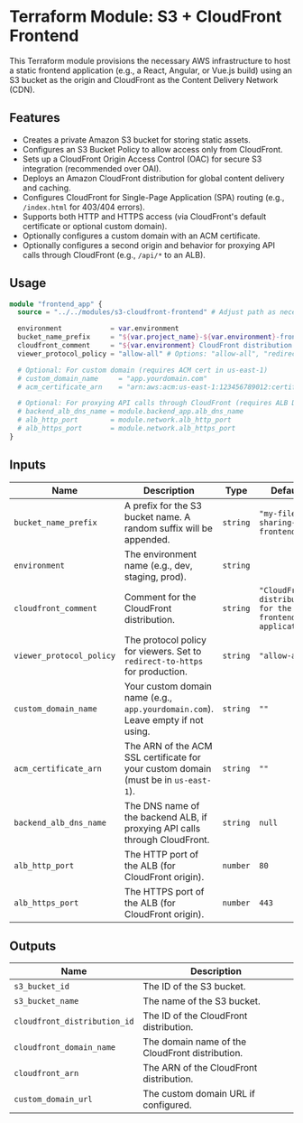 # Terraform Module: S3 + CloudFront Frontend

This Terraform module provisions the necessary AWS infrastructure to host a static frontend application (e.g., a React, Angular, or Vue.js build) using an S3 bucket as the origin and CloudFront as the Content Delivery Network (CDN).

## Features

* Creates a private Amazon S3 bucket for storing static assets.
* Configures an S3 Bucket Policy to allow access only from CloudFront.
* Sets up a CloudFront Origin Access Control (OAC) for secure S3 integration (recommended over OAI).
* Deploys an Amazon CloudFront distribution for global content delivery and caching.
* Configures CloudFront for Single-Page Application (SPA) routing (e.g., `/index.html` for 403/404 errors).
* Supports both HTTP and HTTPS access (via CloudFront's default certificate or optional custom domain).
* Optionally configures a custom domain with an ACM certificate.
* Optionally configures a second origin and behavior for proxying API calls through CloudFront (e.g., `/api/*` to an ALB).

## Usage

```terraform
module "frontend_app" {
  source = "../../modules/s3-cloudfront-frontend" # Adjust path as necessary

  environment            = var.environment
  bucket_name_prefix     = "${var.project_name}-${var.environment}-frontend"
  cloudfront_comment     = "${var.environment} CloudFront distribution for ${var.project_name} frontend"
  viewer_protocol_policy = "allow-all" # Options: "allow-all", "redirect-to-https", "https-only"

  # Optional: For custom domain (requires ACM cert in us-east-1)
  # custom_domain_name     = "app.yourdomain.com"
  # acm_certificate_arn    = "arn:aws:acm:us-east-1:123456789012:certificate/your-cert-id"

  # Optional: For proxying API calls through CloudFront (requires ALB DNS name)
  # backend_alb_dns_name = module.backend_app.alb_dns_name
  # alb_http_port        = module.network.alb_http_port
  # alb_https_port       = module.network.alb_https_port
}
```

## Inputs
| Name | Description | Type | Default | Required |
|------|-------------|------|---------|----------|
| `bucket_name_prefix` | A prefix for the S3 bucket name. A random suffix will be appended. | `string` | `"my-file-sharing-frontend"` | no |
| `environment` | The environment name (e.g., dev, staging, prod). | `string` | | yes |
| `cloudfront_comment` | Comment for the CloudFront distribution. | `string` | `"CloudFront distribution for the frontend application"` | no |
| `viewer_protocol_policy` | The protocol policy for viewers. Set to `redirect-to-https` for production. | `string` | `"allow-all"` | no |
| `custom_domain_name` | Your custom domain name (e.g., `app.yourdomain.com`). Leave empty if not using. | `string` | `""` | no |
| `acm_certificate_arn` | The ARN of the ACM SSL certificate for your custom domain (must be in `us-east-1`). | `string` | `""` | no |
| `backend_alb_dns_name` | The DNS name of the backend ALB, if proxying API calls through CloudFront. | `string` | `null` | no |
| `alb_http_port` | The HTTP port of the ALB (for CloudFront origin). | `number` | `80` | no |
| `alb_https_port` | The HTTPS port of the ALB (for CloudFront origin). | `number` | `443` | no |

## Outputs
| Name | Description |
|------|-------------|
| `s3_bucket_id` | The ID of the S3 bucket. |
| `s3_bucket_name` | The name of the S3 bucket. |
| `cloudfront_distribution_id` | The ID of the CloudFront distribution. |
| `cloudfront_domain_name` | The domain name of the CloudFront distribution. |
| `cloudfront_arn` | The ARN of the CloudFront distribution. |
| `custom_domain_url` | The custom domain URL if configured. |